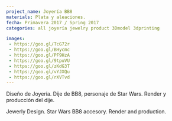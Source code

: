 ```yaml
---
project_name: Joyería BB8
materials: Plata y aleaciones.
fecha: Primavera 2017 / Spring 2017
categories: all joyería jewelry product 3Dmodel 3dprinting

images:
 - https://goo.gl/TcG72r
 - https://goo.gl/BHycmc
 - https://goo.gl/PF9HzA
 - https://goo.gl/9tpuVU
 - https://goo.gl/zKdG3T
 - https://goo.gl/vYJXQu
 - https://goo.gl/rXVTvd
---
```

Diseño de Joyería. Dije de BB8, personaje de Star Wars. Render y producción del dije.


Jewerly Design. Star Wars BB8 accesory. Render and production.
